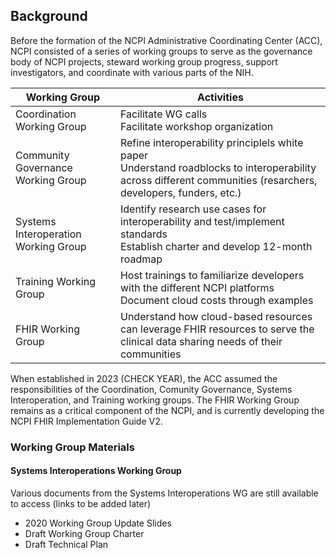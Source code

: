 <h2> Background </h2>

Before the formation of the NCPI Administrative Coordinating Center (ACC), NCPI consisted of a series of working groups to serve as the governance body of NCPI projects, steward working group progress, support investigators, and coordinate with various parts of the NIH. 

 | Working Group | Activities |
 | ------------- | --------- |
 | Coordination Working Group | Facilitate WG calls <br> Facilitate workshop organization | 
 | Community Governance Working Group | Refine interoperability principlels white paper <br> Understand roadblocks to interoperability across different communities (resarchers, developers, funders, etc.) |
 | Systems Interoperation Working Group | Identify research use cases for interoperability and test/implement standards <br> Establish charter and develop 12-month roadmap |
 | Training Working Group | Host trainings to familiarize developers with the different NCPI platforms <br> Document cloud costs through examples |
 | FHIR Working Group | Understand how cloud-based resources can leverage FHIR resources to serve the clinical data sharing needs of their communities | 



When established in 2023 (CHECK YEAR), the ACC assumed the responsibilities of the Coordination, Comunity Governance, Systems Interoperation, and Training working groups. The FHIR Working Group remains as a critical component of the NCPI, and is currently developing the NCPI FHIR Implementation Guide V2. 


<h3> Working Group Materials </h3>
<h4> Systems Interoperations Working Group </h4>

Various documents from the Systems Interoperations WG are still available to access (links to be added later)
*  2020 Working Group Update Slides
*  Draft Working Group Charter
*  Draft Technical Plan


